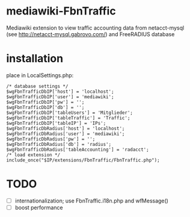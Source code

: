 mediawiki-FbnTraffic
====================

Mediawiki extension to view traffic accounting data from netacct-mysql (see http://netacct-mysql.gabrovo.com/) and FreeRADIUS database

installation
============

place in LocalSettings.php:

    /* database settings */
    $wgFbnTrafficDbIP['host'] = 'localhost';
    $wgFbnTrafficDbIP['user'] = 'mediawiki';
    $wgFbnTrafficDbIP['pw'] = '';
    $wgFbnTrafficDbIP['db'] = '';
    $wgFbnTrafficDbIP['tableUsers'] = 'Mitglieder';
    $wgFbnTrafficDbIP['tableTraffic'] = 'Traffic';
    $wgFbnTrafficDbIP['tableIP'] = 'IPs';
    $wgFbnTrafficDbRadius['host'] = 'localhost';
    $wgFbnTrafficDbRadius['user'] = 'mediawiki';
    $wgFbnTrafficDbRadius['pw'] = '';
    $wgFbnTrafficDbRadius['db'] = 'radius';
    $wgFbnTrafficDbRadius['tableAccounting'] = 'radacct';
    /* load extension */
    include_once("$IP/extensions/FbnTraffic/FbnTraffic.php");

TODO
====
- [ ] internationalization; use FbnTraffic.i18n.php and wfMessage()
- [ ] boost performance